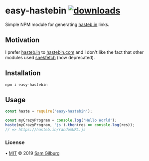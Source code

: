 # easy-hastebin [![downloads](https://img.shields.io/npm/dt/easy-hastebin.svg?color=%234cb9fa&style=flat-square)](https://www.npmjs.com/package/easy-hastebin)
Simple NPM module for generating [hasteb.in](https://hasteb.in) links.

## Motivation
I prefer [hasteb.in](https://hasteb.in) to [hastebin.com](https://hastebin.com) and I don't like the fact that other modules used [snekfetch](https://www.npmjs.com/package/snekfetch) (now deprecated).

## Installation
```npm i easy-hastebin```

## Usage
```js
const haste = require('easy-hastebin');

const myCrazyProgram = console.log('Hello World');
haste(myCrazyProgram, 'js').then(res => console.log(res));
// => https://hasteb.in/randomURL.js
```

### License
• [MIT](https://github.com/syztumGG/easy-hastebin/blob/master/LICENSE.md) © 2019 [Sam Gilburg](https://github.com/syztumGG)